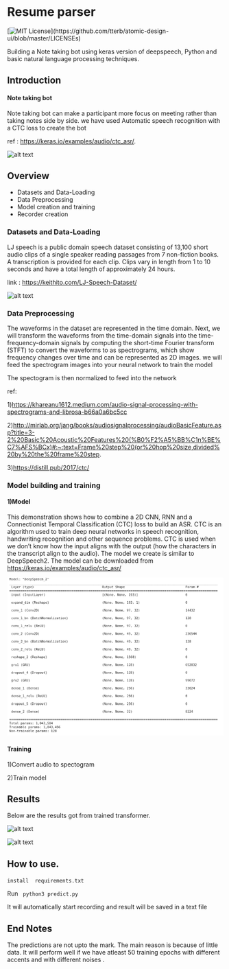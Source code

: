 
# Resume parser
[![MIT License](https://img.shields.io/apm/l/atomic-design-ui.svg?)](https://github.com/tterb/atomic-design-ui/blob/master/LICENSEs)

Building a Note taking bot using keras version of deepspeech, Python and basic natural language processing techniques.

## Introduction 

#### Note taking bot
Note taking bot can make a participant more focus on meeting rather than taking notes side by side.
we have used Automatic speech recognition with a CTC loss to create the bot 

ref : https://keras.io/examples/audio/ctc_asr/. 

![alt text](https://raw.githubusercontent.com/vivekalex61/resume_ner/main/images/)
                
## Overview 
- Datasets and Data-Loading
- Data Preprocessing
- Model creation and training
- Recorder creation

### Datasets and Data-Loading
LJ speech is a  public domain speech dataset consisting of 13,100 short audio clips of a single speaker reading passages from 7 non-fiction books. A transcription is provided for each clip. Clips vary in length from 1 to 10 seconds and have a total length of approximately 24 hours.

link : https://keithito.com/LJ-Speech-Dataset/


![alt text](https://raw.githubusercontent.com/vivekalex61/note_taking_bot/main/images/model.png)



### Data Preprocessing

The waveforms in the dataset are represented in the time domain. Next, we will transform the waveforms from the time-domain signals into the time-frequency-domain signals by computing the short-time Fourier transform (STFT) to convert the waveforms to as spectrograms, which show frequency changes over time and can be represented as 2D images. we will feed the spectrogram images into your neural network to train the model

The spectogram is then normalized to feed into the network

ref:

1)https://khareanu1612.medium.com/audio-signal-processing-with-spectrograms-and-librosa-b66a0a6bc5cc

2)http://mirlab.org/jang/books/audiosignalprocessing/audioBasicFeature.asp?title=3-2%20Basic%20Acoustic%20Features%20(%B0%F2%A5%BB%C1n%BE%C7%AFS%BCx)#:~:text=Frame%20step%20(or%20hop%20size,divided%20by%20the%20frame%20step.

3)https://distill.pub/2017/ctc/


### Model building and training

#### 1)Model
This demonstration shows how to combine a 2D CNN, RNN and a Connectionist Temporal Classification (CTC) loss to build an ASR. CTC is an algorithm used to train deep neural networks in speech recognition, handwriting recognition and other sequence problems. CTC is used when we don’t know how the input aligns with the output (how the characters in the transcript align to the audio). The model we create is similar to DeepSpeech2.
The model can be downloaded from  https://keras.io/examples/audio/ctc_asr/


![alt text](https://raw.githubusercontent.com/vivekalex61/note_taking_bot/main/images/mdel.png)


#### Training

1)Convert audio to spectogram

2)Train model  


## Results

Below are the results  got from trained transformer.



![alt text](https://raw.githubusercontent.com/vivekalex61/resume_ner/main/images/)

![alt text](https://raw.githubusercontent.com/vivekalex61/resume_ner/main/images/)


## How to use.

`install  requirements.txt`

Run ` python3 predict.py`

It will automatically start recording and result will be saved in a text file

## End Notes

The predictions are not upto the mark. The main reason is because of little data.
It will  perform well if we have atleast 50 training epochs with different accents and with different noises .
